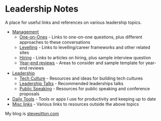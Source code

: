 # Leadership Notes

A place for useful links and references on various leadership topics.

- [Management](management/management.md)
  - [One-on-Ones](management/one-on-ones.md) - Links to one-on-one questions, plus different approaches to these conversations
  - [Levelling](management/levelling.md) - Links to levelling/career frameworks and other related sites
  - [Hiring](management/hiring.md) - Links to articles on hiring, plus sample interview question 
  - [Year-end reviews](management/year-end-reviews.md) - Areas to consider and sample template for year-end reviews
- [Leadership](leadership/leadership.md)
  - [Tech Culture](leadership/tech-culture.md) - Resources and ideas for building tech cultures
  - [Leadership Talks](leadership/leadership-talks.md) - Recommended leaderships talks
  - [Public Speaking](leadership/public-speaking.md) - Resources for public speaking and conference proposals
- [Daily Tools](daily-tools.md) - Tools or apps I use for productivity and keeping up to date
- [Misc links](Misc-links.md) - Various links to resources outside the above topics

My blog is [stevesitton.com](https://stevesitton.com)
